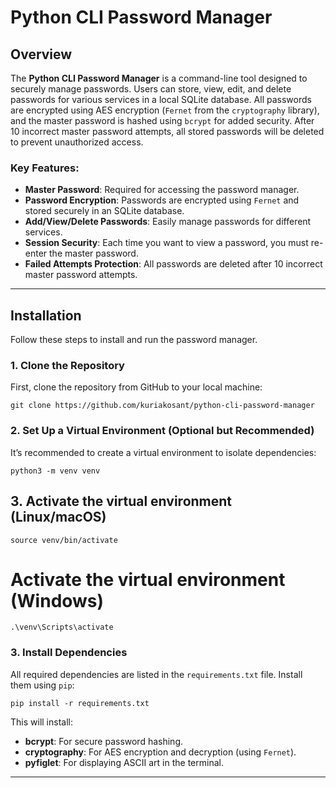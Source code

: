 
# Python CLI Password Manager

## Overview

The **Python CLI Password Manager** is a command-line tool designed to securely manage passwords. Users can store, view, edit, and delete passwords for various services in a local SQLite database. All passwords are encrypted using AES encryption (`Fernet` from the `cryptography` library), and the master password is hashed using `bcrypt` for added security. After 10 incorrect master password attempts, all stored passwords will be deleted to prevent unauthorized access.

### Key Features:

-   **Master Password**: Required for accessing the password manager.
-   **Password Encryption**: Passwords are encrypted using `Fernet` and stored securely in an SQLite database.
-   **Add/View/Delete Passwords**: Easily manage passwords for different services.
-   **Session Security**: Each time you want to view a password, you must re-enter the master password.
-   **Failed Attempts Protection**: All passwords are deleted after 10 incorrect master password attempts.

----------

## Installation

Follow these steps to install and run the password manager.

### 1. Clone the Repository

First, clone the repository from GitHub to your local machine:

`git clone https://github.com/kuriakosant/python-cli-password-manager` 

### 2. Set Up a Virtual Environment (Optional but Recommended)

It’s recommended to create a virtual environment to isolate dependencies:

`python3 -m venv venv`

##  3. Activate the virtual environment (Linux/macOS)
`source venv/bin/activate`

# Activate the virtual environment (Windows)
`.\venv\Scripts\activate` 

### 3. Install Dependencies

All required dependencies are listed in the `requirements.txt` file. Install them using `pip`:

`pip install -r requirements.txt` 

This will install:

-   **bcrypt**: For secure password hashing.
-   **cryptography**: For AES encryption and decryption (using `Fernet`).
-   **pyfiglet**: For displaying ASCII art in the terminal.

----------

